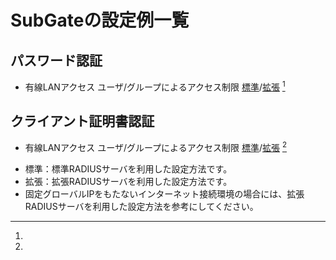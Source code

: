 # SubGateの設定例一覧
## パスワード認証
* 有線LANアクセス ユーザ/グループによるアクセス制限 [標準](./networkauth-group-password.md)/[拡張](./networkauth-group-password-adv.md) [^1]
## クライアント証明書認証
* 有線LANアクセス ユーザ/グループによるアクセス制限 [標準](./networkauth-group-cert.md)/[拡張](./networkauth-group-cert-adv.md) [^1]

[^1]:
  * 標準：標準RADIUSサーバを利用した設定方法です。
  * 拡張：拡張RADIUSサーバを利用した設定方法です。
  * 固定グローバルIPをもたないインターネット接続環境の場合には、拡張RADIUSサーバを利用した設定方法を参考にしてください。